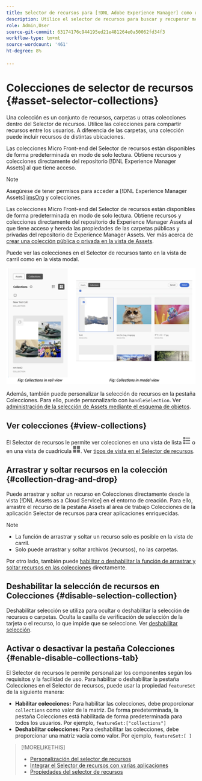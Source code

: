 ```yaml
---
title: Selector de recursos para [!DNL Adobe Experience Manager] como un [!DNL Cloud Service]
description: Utilice el selector de recursos para buscar y recuperar metadatos y representaciones de recursos dentro de la aplicación.
role: Admin,User
source-git-commit: 63174176c944195ed21e481264e0a50062fd34f3
workflow-type: tm+mt
source-wordcount: '461'
ht-degree: 8%

---
```



# Colecciones de selector de recursos {#asset-selector-collections}

Una colección es un conjunto de recursos, carpetas u otras colecciones dentro del Selector de recursos. Utilice las colecciones para compartir recursos entre los usuarios. A diferencia de las carpetas, una colección puede incluir recursos de distintas ubicaciones.

Las colecciones Micro Front-end del Selector de recursos están disponibles de forma predeterminada en modo de solo lectura. Obtiene recursos y colecciones directamente del repositorio [!DNL Experience Manager Assets] al que tiene acceso.

>[!NOTE]
>
>Asegúrese de tener permisos para acceder a [!DNL Experience Manager Assets] [imsOrg](/help/assets/asset-selector-properties.md) y colecciones.

Las colecciones Micro Front-end del Selector de recursos están disponibles de forma predeterminada en modo de solo lectura. Obtiene recursos y colecciones directamente del repositorio de Experience Manager Assets al que tiene acceso y hereda las propiedades de las carpetas públicas y privadas del repositorio de Experience Manager Assets. Ver más acerca de [crear una colección pública o privada en la vista de Assets](/help/assets/manage-collections-assets-view.md#create-collection).

Puede ver las colecciones en el Selector de recursos tanto en la vista de carril como en la vista modal.

![Colecciones en la vista de carril](assets/collections-rail-modal-view.png)

<!--
Additionally, you can [customize](/help/assets/asset-selector-customization.md) the `featureSet` property to enable or disable collections in Asset Selector. See [enable or disable Collections tab](#enable-disable-collections-tab).-->

Además, también puede personalizar la selección de recursos en la pestaña Colecciones. Para ello, puede personalizarlo con `handleSelection`. Ver [administración de la selección de Assets mediante el esquema de objetos](/help/assets/asset-selector-customization.md#handling-selection).

## Ver colecciones {#view-collections}

El Selector de recursos le permite ver colecciones en una vista de lista ![vista de lista](assets/do-not-localize/list-view.png) o en una vista de cuadrícula ![vista de cuadrícula](assets/do-not-localize/grid-view.png). Ver [tipos de vista en el Selector de recursos](overview-asset-selector.md#types-of-view).

## Arrastrar y soltar recursos en la colección {#collection-drag-and-drop}

Puede arrastrar y soltar un recurso en Colecciones directamente desde la vista [!DNL Assets as a Cloud Service] en el entorno de creación. Para ello, arrastre el recurso de la pestaña Assets al área de trabajo Colecciones de la aplicación Selector de recursos para crear aplicaciones enriquecidas.

>[!NOTE]
>
>* La función de arrastrar y soltar un recurso solo es posible en la vista de carril.
>* Solo puede arrastrar y soltar archivos (recursos), no las carpetas.

Por otro lado, también puede [habilitar o deshabilitar la función de arrastrar y soltar recursos en las colecciones](asset-selector-customization.md#enable-disable-drag-and-drop) directamente.

## Deshabilitar la selección de recursos en Colecciones {#disable-selection-collection}

Deshabilitar selección se utiliza para ocultar o deshabilitar la selección de recursos o carpetas. Oculta la casilla de verificación de selección de la tarjeta o el recurso, lo que impide que se seleccione. Ver [deshabilitar selección](/help/assets/asset-selector-customization.md#disable-selection).

## Activar o desactivar la pestaña Colecciones {#enable-disable-collections-tab}

El Selector de recursos le permite personalizar los componentes según los requisitos y la facilidad de uso. Para habilitar o deshabilitar la pestaña Colecciones en el Selector de recursos, puede usar la propiedad `featureSet` de la siguiente manera:

* **Habilitar colecciones:** Para habilitar las colecciones, debe proporcionar `collections` como valor de la matriz. De forma predeterminada, la pestaña Colecciones está habilitada de forma predeterminada para todos los usuarios. Por ejemplo, `featureSet:["collections"]`
* **Deshabilitar colecciones:** Para deshabilitar las colecciones, debe proporcionar una matriz vacía como valor. Por ejemplo, `featureSet:[ ]`

>[!MORELIKETHIS]
>
>* [Personalización del selector de recursos](/help/assets/asset-selector-customization.md)
>* [Integrar el Selector de recursos con varias aplicaciones](/help/assets/integrate-asset-selector.md)
>* [Propiedades del selector de recursos](/help/assets/asset-selector-properties.md)

